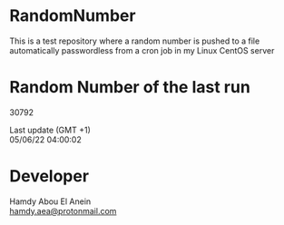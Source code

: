 # RandomNumber    
This is a test repository where a random number is pushed to a file automatically passwordless from a cron job in my Linux CentOS server    
# Random Number of the last run   
30792
      
Last update (GMT +1)    
05/06/22 04:00:02
# Developer    
Hamdy Abou El Anein   
hamdy.aea@protonmail.com

